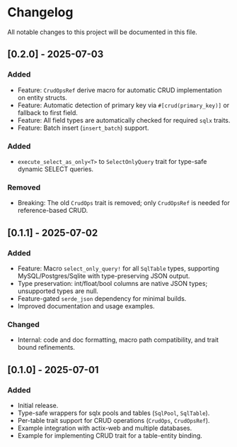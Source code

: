 # Changelog

All notable changes to this project will be documented in this file.

## [0.2.0] - 2025-07-03
### Added
- Feature: `CrudOpsRef` derive macro for automatic CRUD implementation on entity structs.
- Feature: Automatic detection of primary key via `#[crud(primary_key)]` or fallback to first field.
- Feature: All field types are automatically checked for required `sqlx` traits.
- Feature: Batch insert (`insert_batch`) support.

### Added
- `execute_select_as_only<T>` to `SelectOnlyQuery` trait for type-safe dynamic SELECT queries.

### Removed
- Breaking: The old `CrudOps` trait is removed; only `CrudOpsRef` is needed for reference-based CRUD.

## [0.1.1] - 2025-07-02
### Added
- Feature: Macro `select_only_query!` for all `SqlTable` types, supporting MySQL/Postgres/Sqlite with type-preserving JSON output.
- Type preservation: int/float/bool columns are native JSON types; unsupported types are null.
- Feature-gated `serde_json` dependency for minimal builds.
- Improved documentation and usage examples.

### Changed
- Internal: code and doc formatting, macro path compatibility, and trait bound refinements.

## [0.1.0] - 2025-07-01
### Added
- Initial release.
- Type-safe wrappers for sqlx pools and tables (`SqlPool`, `SqlTable`).
- Per-table trait support for CRUD operations (`CrudOps`, `CrudOpsRef`).
- Example integration with actix-web and multiple databases.
- Example for implementing CRUD trait for a table-entity binding.
